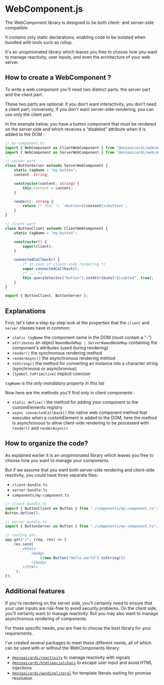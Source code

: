 # WebComponent.js

The WebComponent library is designed to be both client- and server-side compatible.

It contains only static declarations, enabling code to be isolated when bundled with tools such as rollup.

It's an unopinionated library which leaves you free to choose how you want to manage reactivity, user inputs, and even the architecture of your web server.

## How to create a WebComponent ?

To write a web component you'll need two distinct parts: the server part and the client part.

These two parts are optional: if you don't want interactivity, you don't need a client part; conversely, if you don't want server-side-rendering, you can use only the client part.

In the example below, you have a button component that must be rendered on the server side and which receives a “disabled” attribute when it is added to the DOM :

```ts
// my-component.ts
import { WebComponent as ClientWebComponent } from "@enzoaicardi/webcomponent/client";
import { WebComponent as ServerWebComponent } from "@enzoaicardi/webcomponent/server";

// server part
class ButtonServer extends ServerWebComponent {
    static tagName = "my-button";
    content: string;

    constructor(content: string) {
        this.content = content;
    }

    render(): string {
        return /* html */ `<button>${content}</button>`;
    }
}

// client part
class ButtonClient extends ClientWebComponent {
    static tagName = "my-button";

    constructor() {
        super(client);
    }

    connectedCallback() {
        /* in case of client-side rendering */
        super.connectedCallback();
        /* --- */
        this.querySelector("button").setAttribute("disabled", true);
    }
}

export { ButtonClient, ButtonServer };
```

## Explanations

First, let's take a step-by-step look at the properties that the `client` and `server` classes have in common:

-   `static tagName` the component name in the DOM (must contain a “-”)
-   `attributes` an object `NamedNodeMap | ServerNamedNodeMap` containing the component's attributes (used during rendering)
-   `render()` the synchronous rendering method
-   `renderAsync()` the asynchronous rendering method
-   `toString()` the method for converting an instance into a character string (synchronous or asynchronous)
-   `[Symbol.toPrimitive]` implicit coercion

_`tagName` is the only mandatory property in this list_

Now here are the methods you'll find only in client components :

-   `static define()` the method for adding your component to the customElements registry
-   `async connectedCallback()` the native web component method that executes when a customElement is added to the DOM, here the method is asynchronous to allow client-side rendering to be processed with `render()` and `renderAsync()`

## How to organize the code?

As explained earlier it is an unopinionated library which leaves you free to choose how you want to manage your components.

But if we assume that you want both server-side rendering and client-side reactivity, you could have three separate files:

-   `client-bundle.ts`
-   `server-bundle.ts`
-   `components/my-component.ts`

```ts
// client-bundle.ts
import { ButtonClient as Button } from "./components/my-component.ts";
Button.define();
```

```ts
// server-bundle.ts
import { ButtonServer as Button } from "./components/my-component.ts";

// routing etc...
app.get("/", (req, res) => {
    res.send(`
        <html>
            <body>
                ${new Button("Hello world").toString()}
            </body>
        </html>
    `);
});
```

## Additional features

If you're rendering on the server side, you'll certainly need to ensure that your user inputs are risk-free to avoid security problems. On the client side, you'll certainly want to manage reactivity. But you may also want to manage asynchronous rendering of components.

For these specific needs, you are free to choose the best library for your requirements.

I've created several packages to meet these different needs, all of which can be used with or without the WebComponents library:

-   [`@enzoaicardi/reactivity`](https://github.com/enzoaicardi/reactivity) to manage reactivity with signals
-   [`@enzoaicardi/htmlspecialchars`](https://github.com/enzoaicardi/htmlspecialchars) to escape user input and avoid HTML injections
-   [`@enzoaicardi/pendingliteral`](https://github.com/enzoaicardi/pendingliteral) for template literals waiting for promise resolution
